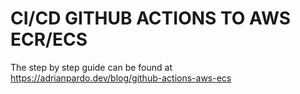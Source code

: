 # CI/CD GITHUB ACTIONS TO AWS ECR/ECS

The step by step guide can be found at https://adrianpardo.dev/blog/github-actions-aws-ecs
